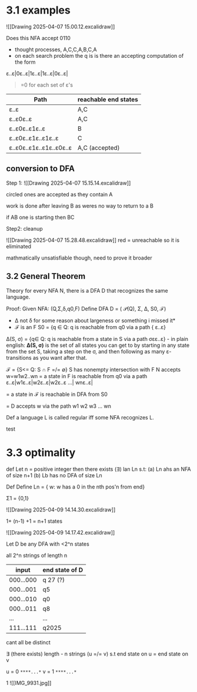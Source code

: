 
# 3.1  examples 
![[Drawing 2025-04-07 15.00.12.excalidraw]]

Does this NFA accept 0110
- thought processes, A,C,C,A,B,C,A
- on each search problem the q is is there an accepting computation of the form 

ε..ε|0ε..ε|1ε..ε|1ε..ε|0ε..ε|
>=0  for each set of ε's 

| Path                     | reachable end states |
| ------------------------ | -------------------- |
| ε..ε                     | A,C                  |
| ε..ε0ε..ε                | A,C                  |
| ε..ε0ε..ε1ε..ε           | B                    |
| ε..ε0ε..ε1ε..ε1ε..ε      | C                    |
| ε..ε0ε..ε1ε..ε1ε..ε0ε..ε | A,C (accepted)       |
## conversion to DFA
Step 1:
![[Drawing 2025-04-07 15.15.14.excalidraw]]

circled ones are accepted as they contain A

work is done after leaving B as weres no way to return to a B 

if AB one is starting then BC 

Step2: cleanup

![[Drawing 2025-04-07 15.28.48.excalidraw]]
red = unreachable so it is eliminated 

mathmatically unsatisfiable though, need to prove it broader

## 3.2 General Theorem

Theory for every NFA N, there is a DFA D  that recognizes the same language.

Proof: 
	Given NFA: 
	(Q,Σ,δ,q0,F)
Define DFA 
	D = ( 𝒫(Q), Σ, Δ, S0, ℱ) 
- Δ not δ for some reason about largeness or something i missed it*
- ℱ is an F
S0 = {q ∈ Q: q is reachable from q0 via a path { ε..ε}

Δ(S, σ) = {q∈ Q: q is reachable from a state in S via a path σεε..ε}
	- in plain english:  **Δ(S, σ)** is the set of all states you can get to by starting in any state from the set S, taking a step on the  σ, and then following as many ε-transitions as you want after that.

ℱ = {S<= Q: S **∩** F =/= ∅}
	 S has nonempty intersection with F 
N accepts w=w1w2..wn
= a state in F is reachable from q0 via a path ε..ε|w1ε..ε|w2ε..ε|w2ε..ε ...| wnε..ε|

= a state in ℱ is reachable in DFA from S0 

= D accepts w via the path w1 w2 w3 ... wn 


Def a language L is called regular iff some NFA recognizes L. 

test


# 3.3  optimality
def Let n = positive integer then there exists (∃) lan Ln s.t: 
	(a) Ln ahs an NFA of size n+1 
	(b) Lb has no DFA of size Ln

Def Define Ln = { w: w has a 0 in the nth pos'n from end}

Σ1 = {0,1}

![[Drawing 2025-04-09 14.14.30.excalidraw]]

1+ (n-1) +1 = n+1 states 

![[Drawing 2025-04-09 14.17.42.excalidraw]]


Let D be any DFA with <2^n
states 

all 2^n strings of length n 


| input     | end state of D |
| --------- | -------------- |
| 000...000 | q 27 (?)       |
| 000...001 | q5             |
| 000...010 | q0             |
| 000...011 | q8             |
| ...       | ...            |
| 111...111 | q2025          |
cant all be distinct

∃ (there exists) length - n strings 
	(u =/= v) s.t 
end state on u = end state on v

u = 0 `****...*`
v = 1 `****...*`

1
![[IMG_9931.jpg]]

